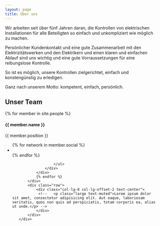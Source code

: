 ```yaml
---
layout: page
title: Über uns
---
```



Wir arbeiten seit über fünf Jahren daran, die Kontrollen von elektrischen Installationen für alle Beteiligten so einfach und unkompliziert wie möglich zu machen.

Persönlicher Kundenkontakt und eine gute Zusammenarbeit mit den Elektrizitätswerken und den Elektrikern und einen klaren und einfachen Ablauf sind uns wichtig und eine gute Vorraussetzungen für eine reibungslose Kontrolle.

So ist es möglich, unsere Kontrollen zielgerichtet, einfach und konstengünstig zu erledigen.

Ganz nach unserem Motto:
kompetent, einfach, persönlich.


<div class="container">
           <div class="row">
               <div class="col-lg-12 text-center">
                   <h2 class="section-heading">Unser Team</h2>
            <!--       <h3 class="section-subheading text-muted">Lorem ipsum dolor sit amet consectetur.</h3> -->
               </div>
           </div>
           <div class="row">
               {% for member in site.people %}
               <div class="col-sm-4">
                   <div class="team-member">
                       <img src="img/team/{{ member.pic }}.jpg" class="img-responsive img-circle" alt="">
                       <h4>{{ member.name }}</h4>
                       <p class="text-muted">{{ member.position }}</p>
                       <ul class="list-inline social-buttons">
                           {% for network in member.social %}
                           <li>
                               <a href="{{ network.url }}">
                                   <i class="fa fa-{{ network.title }}"></i>
                               </a>
                           </li>
                           {% endfor %}

                       </ul>
                   </div>
               </div>
               {% endfor %}
           </div>
           <div class="row">
               <div class="col-lg-8 col-lg-offset-2 text-center">
                <!--   <p class="large text-muted">Lorem ipsum dolor sit amet, consectetur adipisicing elit. Aut eaque, laboriosam veritatis, quos non quis ad perspiciatis, totam corporis ea, alias ut unde.</p> -->
               </div>
           </div>
       </div>
